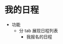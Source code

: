 # 我的日程

* 功能
	* 分 tab 展现日程列表
		* 我报名的日程
<!--stackedit_data:
eyJoaXN0b3J5IjpbLTEzNzc3MDE4NTgsMTM5MjA3NjAxNCwtMj
A4ODc0NjYxMl19
-->